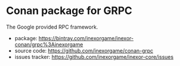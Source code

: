# Conan package for GRPC

The Google provided RPC framework.


  * package: https://bintray.com/inexorgame/inexor-conan/grpc%3Ainexorgame
  * source code: https://github.com/inexorgame/conan-grpc
  * issues tracker: https://github.com/inexorgame/inexor-core/issues
